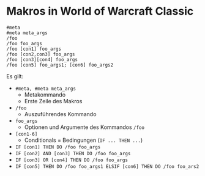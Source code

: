 # Makros in World of Warcraft Classic

```
#meta
#meta meta_args
/foo
/foo foo_args
/foo [con1] foo_args
/foo [con2,con3] foo_args
/foo [con3][con4] foo_args
/foo [con5] foo_args1; [con6] foo_args2
```

Es gilt:

* `#meta, #meta meta_args`
  * Metakommando
  * Erste Zeile des Makros
* `/foo`
  * Auszuführendes Kommando
* `foo_args`
  * Optionen und Argumente des Kommandos `/foo`
* `[con1-6]`
  * Conditionals = Bedingungen (`IF ... THEN ...`)
* `IF [con1] THEN DO /foo foo_args`
* `IF [con2] AND [con3] THEN DO /foo foo_args`
* `IF [con3] OR [con4] THEN DO /foo foo_args`
* `IF [con5] THEN DO /foo foo_args1 ELSIF [con6] THEN DO /foo foo_ars2`